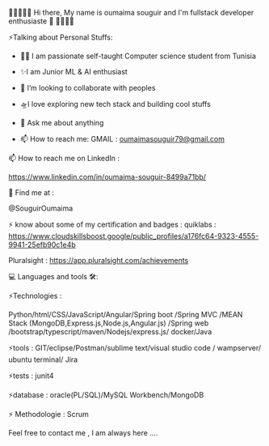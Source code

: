  👋👋👋👋👋 Hi there, My name is oumaima souguir and I'm fullstack developer enthusiaste  👋 👋👋👋👋
 
⚡️Talking about Personal Stuffs:

- 👩‍💻 I am passionate self-taught Computer science student from Tunisia
- ✨I am Junior  ML & AI enthusiast
- 👯 I’m looking to collaborate with peoples
- 🛸I love exploring new tech stack and building cool stuffs
- 💬 Ask me about anything

- 📫 How to reach me:
  GMAIL : oumaimasouguir79@gmail.com  
  
 📫 How to reach me on LinkedIn : 
 
 https://www.linkedin.com/in/oumaima-souguir-8499a71bb/
 
 🙌 Find me at :

  @SouguirOumaima
  
 ⚡️ know about some of my certification and badges : 
  quiklabs : https://www.cloudskillsboost.google/public_profiles/a176fc64-9323-4555-9941-25efb90c1e4b
  
  Pluralsight : https://app.pluralsight.com/achievements 


 💻 Languages and tools 🛠️:
 
 
⚡️Technologies :

Python/html/CSS/JavaScript/Angular/Spring
boot /Spring MVC /MEAN Stack (MongoDB,Express.js,Node.js,Angular.js) /Spring web
/bootstrap/typescript/maven/Nodejs/express.js/
docker/Java 

⚡️tools :
GIT/eclipse/Postman/sublime text/visual studio
code / wampserver/ ubuntu terminal/ Jira

⚡️tests : junit4 

⚡️database : 
oracle(PL/SQL)/MySQL Workbench/MongoDB

⚡️ Methodologie : Scrum    


 
Feel free to contact me , I am always here .... 

